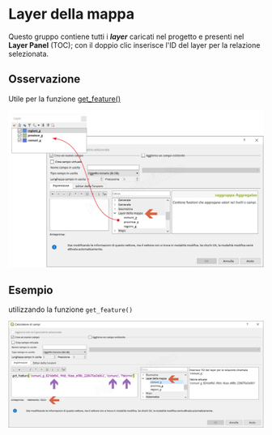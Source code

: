 # Layer della mappa

Questo gruppo contiene tutti i ***layer*** caricati nel progetto e presenti nel **Layer Panel** (TOC); con il doppio clic inserisce l'ID del layer per la relazione selezionata.

## Osservazione

Utile per la funzione [get_feature()](/gr_funzioni/record_e_attributi/funzioni/get_feature.md)

![](/img/layer_della_mappa/layer_della_mappa1.png)

## Esempio

utilizzando la funzione `get_feature()`

![](/img/layer_della_mappa/layer_della_mappa2.png)
